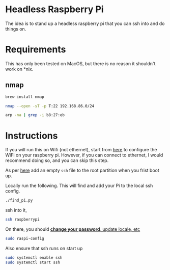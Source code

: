 Headless Raspberry Pi
======================

The idea is to stand up a headless raspberry pi that you can ssh into and do things on. 

Requirements
============

This has only been tested on MacOS, but there is no reason it shouldn't work on *nix.
 
nmap
---

```bash
brew install nmap
```

```bash
nmap --open -sT -p T:22 192.168.86.0/24

arp -na | grep -i b8:27:eb
```

Instructions
============

If you will run this on Wifi (not ethernet), start from [here](https://www.raspberrypi.org/documentation/configuration/wireless/headless.md) to configure the WiFi on your raspberry pi. However, if you can connect to ethernet, I would recommend doing so, and you can skip this step. 

As per [here](https://www.raspberrypi.org/documentation/remote-access/ssh/README.md) add an empty `ssh` file to the root partition when you frist boot up. 

Locally run the following. This will find and add your Pi to the local ssh config.  

```bash
./find_pi.py
```

ssh into it, 

```bash
ssh raspberrypi
```

On there, you should [**change your password**, update locale, etc](https://www.raspberrypi.org/documentation/configuration/raspi-config.md)

```bash
sudo raspi-config
```

Also ensure that ssh runs on start up

```bash
sudo systemctl enable ssh
sudo systemctl start ssh
``` 

